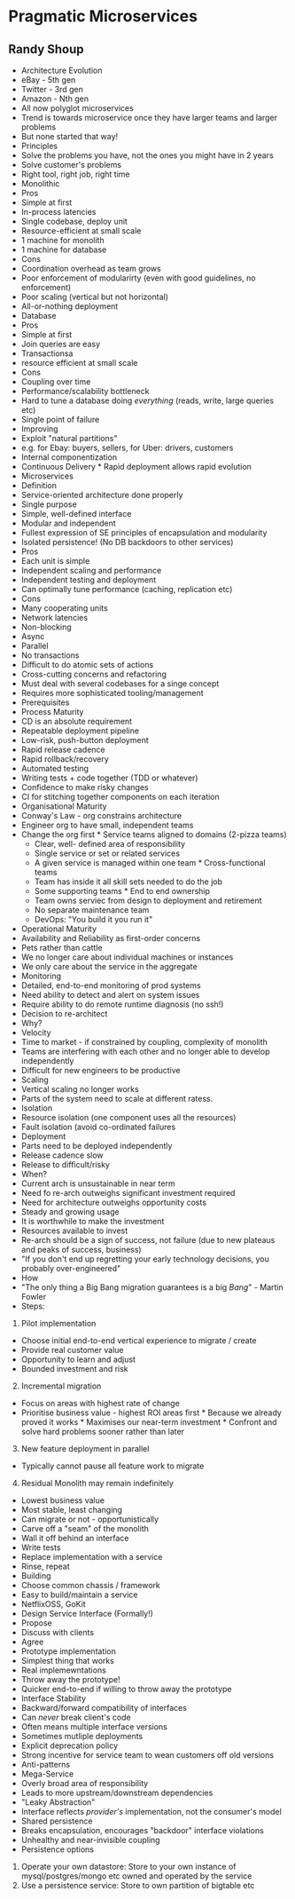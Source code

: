 # Pragmatic Microservices
## Randy Shoup

* Architecture Evolution
 * eBay - 5th gen
 * Twitter - 3rd gen
 * Amazon - Nth gen
 * All now polyglot microservices
  * Trend is towards microservice once they have larger teams and larger problems
  * But none started that way!
* Principles
 * Solve the problems you have, not the ones you might have in 2 years
 * Solve customer's problems
 * Right tool, right job, right time
* Monolithic
 * Pros
  * Simple at first
  * In-process latencies
  * Single codebase, deploy unit
  * Resource-efficient at small scale
   * 1 machine for monolith
   * 1 machine for database
 * Cons
  * Coordination overhead as team grows
  * Poor enforcement of modularirty (even with good guidelines, no enforcement)
  * Poor scaling (vertical but not horizontal)
  * All-or-nothing deployment
 * Database
  * Pros
   * Simple at first
   * Join queries are easy
   * Transactionsa
   * resource efficient at small scale
  * Cons
   * Coupling over time
   * Performance/scalability bottleneck
   * Hard to tune a database doing *everything* (reads, write, large queries etc)
   * Single point of failure
 * Improving
  * Exploit "natural partitions"
   * e.g. for Ebay: buyers, sellers, for Uber: drivers, customers
   * Internal componentization
   * Continuous Delivery
    * Rapid deployment allows rapid evolution
* Microservices
 * Definition
  * Service-oriented architecture done properly
  * Single purpose
  * Simple, well-defined interface
  * Modular and independent
  * Fullest expression of SE principles of encapsulation and modularity
  * Isolated persistence! (No DB backdoors to other services)
 * Pros
  * Each unit is simple
  * Independent scaling and performance
  * Independent testing and deployment
  * Can optimally tune performance (caching, replication etc)
 * Cons
  * Many cooperating units
  * Network latencies
   * Non-blocking
   * Async
   * Parallel
  * No transactions
   * Difficult to do atomic sets of actions
  * Cross-cutting concerns and refactoring
   * Must deal with several codebases for a singe concept
  * Requires more sophisticated tooling/management
* Prerequisites
 * Process Maturity
  * CD is an absolute requirement
   * Repeatable deployment pipeline
   * Low-risk, push-button deployment
   * Rapid release cadence
   * Rapid rollback/recovery
  * Automated testing
   * Writing tests + code together (TDD or whatever)
   * Confidence to make risky changes
  * CI for stitching together components on each iteration
 * Organisational Maturity
  * Conway's Law - org constrains architecture
   * Engineer org to have small, independent teams
   * Change the org first
    * Service teams aligned to domains (2-pizza teams)
     * Clear, well- defined area of responsibility
     * Single service or set or related services
     * A given service is managed within one team
    * Cross-functional teams
     * Team has inside it all skill sets needed to do the job
     * Some supporting teams
    * End to end ownership
     * Team owns serviec from design to deployment and retirement
     * No separate maintenance team
     * DevOps: "You build it you run it"
 * Operational Maturity
  * Availability and Reliability as first-order concerns
  * Pets rather than cattle
   * We no longer care about individual machines or instances
   * We only care about the service in the aggregate
  * Monitoring
   * Detailed, end-to-end monitoring of prod systems
   * Need ability to detect and alert on system issues
   * Require ability to do remote runtime diagnosis (no ssh!)
* Decision to re-architect
 * Why?
  * Velocity
   * Time to market - if constrained by coupling, complexity of monolith
   * Teams are interfering with each other and no longer able to develop independently
   * Difficult for new engineers to be productive
  * Scaling
   * Vertical scaling no longer works
   * Parts of the system need to scale at different ratess.
  * Isolation
   * Resource isolation (one component uses all the resources)
   * Fault isolation (avoid co-ordinated failures
  * Deployment
   * Parts need to be deployed independently 
   * Release cadence slow
   * Release to difficult/risky
 * When?
  * Current arch is unsustainable in near term
   * Need fo re-arch outweighs significant investment required
   * Need for architecture outweighs opportunity costs
  * Steady and growing usage
   * It is worthwhile to make the investment
  * Resources available to invest
 * Re-arch should be a sign of success, not failure (due to new plateaus and peaks of success, business)
  * "If you don't end up regretting your early technology decisions, you probably over-engineered"
* How
 * "The only thing a Big Bang migration guarantees is a big *Bang*" - Martin Fowler
 * Steps:
  1. Pilot implementation
   * Choose initial end-to-end vertical experience to migrate / create
   * Provide real customer value
   * Opportunity to learn and adjust
   * Bounded investment and risk
  2. Incremental migration
   * Focus on areas with highest rate of change
   * Prioritise business value - highest ROI areas first
    * Because we already proved it works
    * Maximises our near-term investment
    * Confront and solve hard problems sooner rather than later
  3. New feature deployment in parallel
   * Typically cannot pause all feature work to migrate
  4. Residual Monolith may remain indefinitely
   * Lowest business value
   * Most stable, least changing
   * Can migrate or not - opportunistically
 * Carve off a "seam" of the monolith
  * Wall it off behind an interface
  * Write tests
  * Replace implementation with a service
  * Rinse, repeat
* Building
 * Choose common chassis / framework
  * Easy to build/maintain a service
  * NetflixOSS, GoKit
 * Design Service Interface (Formally!)
  * Propose
  * Discuss with clients
  * Agree
 * Prototype implementation
  * Simplest thing that works
 * Real implemewntations
  * Throw away the prototype!
   * Quicker end-to-end if willing to throw away the prototype
* Interface Stability
 * Backward/forward compatibility of interfaces
  * Can *never* break client's code
  * Often means multiple interface versions
  * Sometimes mutliple deployments
 * Explicit deprecation policy
  * Strong incentive for service team to wean customers off old versions
* Anti-patterns
 * Mega-Service
  * Overly broad area of responsibility
  * Leads to more upstream/downstream dependencies
 * "Leaky Abstraction"
  * Interface reflects *provider's* implementation, not the consumer's model
 * Shared persistence
  * Breaks encapsulation, encourages "backdoor" interface violations
  * Unhealthy and near-invisible coupling
* Persistence options
 1. Operate your own datastore: Store to your own instance of mysql/postgres/mongo etc owned and operated by the service
 2. Use a persistence service: Store to own partition of bigtable etc
